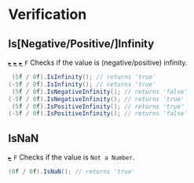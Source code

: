 # Verification

## Is[Negative/Positive/]Infinity
[`►`](https://docs.microsoft.com/en-us/dotnet/api/system.single.isnegativeinfinity) [`►`](https://docs.microsoft.com/en-us/dotnet/api/system.single.ispositiveinfinity) [`►`](https://docs.microsoft.com/en-us/dotnet/api/system.single.isinfinity) `F`
Checks if the value is (negative/positive) infinity.
```csharp
 (5f / 0f).IsInfinity(); // returns 'true'
(-5f / 0f).IsInfinity(); // returns 'true'
 (5f / 0f).IsNegativeInfinity(); // returns 'false'
(-5f / 0f).IsNegativeInfinity(); // returns 'true'
 (5f / 0f).IsPositiveInfinity(); // returns 'true'
(-5f / 0f).IsPositiveInfinity(); // returns 'false'
```

## IsNaN
[`►`](https://docs.microsoft.com/en-us/dotnet/api/system.single.isnan) `F`
Checks if the value is `Not a Number`.
```csharp
(0f / 0f).IsNaN(); // returns 'true'
```